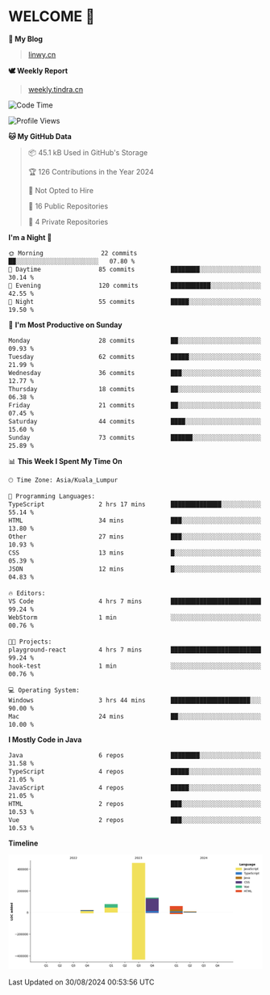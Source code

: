 # WELCOME 👋

**🐶 My Blog**
> [linwy.cn](linwy.cn)

**🕊️ Weekly Report**
> [weekly.tindra.cn](weekly.tindra.cn)
<!--START_SECTION:waka-->
![Code Time](http://img.shields.io/badge/Code%20Time-997%20hrs%2043%20mins-blue)

![Profile Views](http://img.shields.io/badge/Profile%20Views-0-blue)

**🐱 My GitHub Data** 

> 📦 45.1 kB Used in GitHub's Storage 
 > 
> 🏆 126 Contributions in the Year 2024
 > 
> 🚫 Not Opted to Hire
 > 
> 📜 16 Public Repositories 
 > 
> 🔑 4 Private Repositories 
 > 
**I'm a Night 🦉** 

```text
🌞 Morning                22 commits          ██░░░░░░░░░░░░░░░░░░░░░░░   07.80 % 
🌆 Daytime                85 commits          ████████░░░░░░░░░░░░░░░░░   30.14 % 
🌃 Evening                120 commits         ███████████░░░░░░░░░░░░░░   42.55 % 
🌙 Night                  55 commits          █████░░░░░░░░░░░░░░░░░░░░   19.50 % 
```
📅 **I'm Most Productive on Sunday** 

```text
Monday                   28 commits          ██░░░░░░░░░░░░░░░░░░░░░░░   09.93 % 
Tuesday                  62 commits          █████░░░░░░░░░░░░░░░░░░░░   21.99 % 
Wednesday                36 commits          ███░░░░░░░░░░░░░░░░░░░░░░   12.77 % 
Thursday                 18 commits          ██░░░░░░░░░░░░░░░░░░░░░░░   06.38 % 
Friday                   21 commits          ██░░░░░░░░░░░░░░░░░░░░░░░   07.45 % 
Saturday                 44 commits          ████░░░░░░░░░░░░░░░░░░░░░   15.60 % 
Sunday                   73 commits          ██████░░░░░░░░░░░░░░░░░░░   25.89 % 
```


📊 **This Week I Spent My Time On** 

```text
🕑︎ Time Zone: Asia/Kuala_Lumpur

💬 Programming Languages: 
TypeScript               2 hrs 17 mins       ██████████████░░░░░░░░░░░   55.14 % 
HTML                     34 mins             ███░░░░░░░░░░░░░░░░░░░░░░   13.80 % 
Other                    27 mins             ███░░░░░░░░░░░░░░░░░░░░░░   10.93 % 
CSS                      13 mins             █░░░░░░░░░░░░░░░░░░░░░░░░   05.39 % 
JSON                     12 mins             █░░░░░░░░░░░░░░░░░░░░░░░░   04.83 % 

🔥 Editors: 
VS Code                  4 hrs 7 mins        █████████████████████████   99.24 % 
WebStorm                 1 min               ░░░░░░░░░░░░░░░░░░░░░░░░░   00.76 % 

🐱‍💻 Projects: 
playground-react         4 hrs 7 mins        █████████████████████████   99.24 % 
hook-test                1 min               ░░░░░░░░░░░░░░░░░░░░░░░░░   00.76 % 

💻 Operating System: 
Windows                  3 hrs 44 mins       ██████████████████████░░░   90.00 % 
Mac                      24 mins             ██░░░░░░░░░░░░░░░░░░░░░░░   10.00 % 
```

**I Mostly Code in Java** 

```text
Java                     6 repos             ████████░░░░░░░░░░░░░░░░░   31.58 % 
TypeScript               4 repos             █████░░░░░░░░░░░░░░░░░░░░   21.05 % 
JavaScript               4 repos             █████░░░░░░░░░░░░░░░░░░░░   21.05 % 
HTML                     2 repos             ███░░░░░░░░░░░░░░░░░░░░░░   10.53 % 
Vue                      2 repos             ███░░░░░░░░░░░░░░░░░░░░░░   10.53 % 
```



**Timeline**

![Lines of Code chart](https://raw.githubusercontent.com/rieraa/rieraa/main/assets/bar_graph.png)


 Last Updated on 30/08/2024 00:53:56 UTC
<!--END_SECTION:waka-->
